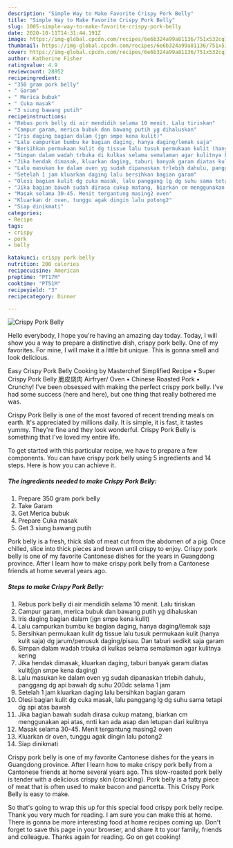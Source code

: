 ```yaml
---
description: "Simple Way to Make Favorite Crispy Pork Belly"
title: "Simple Way to Make Favorite Crispy Pork Belly"
slug: 1005-simple-way-to-make-favorite-crispy-pork-belly
date: 2020-10-11T14:31:44.191Z
image: https://img-global.cpcdn.com/recipes/6e6b324a99a81136/751x532cq70/crispy-pork-belly-foto-resep-utama.jpg
thumbnail: https://img-global.cpcdn.com/recipes/6e6b324a99a81136/751x532cq70/crispy-pork-belly-foto-resep-utama.jpg
cover: https://img-global.cpcdn.com/recipes/6e6b324a99a81136/751x532cq70/crispy-pork-belly-foto-resep-utama.jpg
author: Katherine Fisher
ratingvalue: 4.9
reviewcount: 28952
recipeingredient:
- "350 gram pork belly"
- " Garam"
- " Merica bubuk"
- " Cuka masak"
- "3 siung bawang putih"
recipeinstructions:
- "Rebus pork belly di air mendidih selama 10 menit. Lalu tiriskan"
- "Campur garam, merica bubuk dan bawang putih yg dihaluskan"
- "Iris daging bagian dalam (jgn smpe kena kulit)"
- "Lalu campurkan bumbu ke bagian daging, hanya daging/lemak saja"
- "Bersihkan permukaan kulit dg tissue lalu tusuk permukaan kulit (hanya kulit saja) dg jarum/penusuk daging/pisau. Dan taburi sedikit saja garam"
- "Simpan dalam wadah trbuka di kulkas selama semalaman agar kulitnya kering"
- "Jika hendak dimasak, kluarkan daging, taburi banyak garam diatas kulit(jgn smpe kena daging)"
- "Lalu masukan ke dalam oven yg sudah dipanaskan trlebih dahulu, panggang dg api bawah dg suhu 200dc selama 1 jam"
- "Setelah 1 jam kluarkan daging lalu bersihkan bagian garam"
- "Olesi bagian kulit dg cuka masak, lalu panggang lg dg suhu sama tetapi dg api atas bawah"
- "Jika bagian bawah sudah dirasa cukup matang, biarkan cm menggunakan api atas, nnti kan ada asap dan letupan dari kulitnya"
- "Masak selama 30-45. Menit tergantung masing2 oven"
- "Kluarkan dr oven, tunggu agak dingin lalu potong2"
- "Siap dinikmati"
categories:
- Recipe
tags:
- crispy
- pork
- belly

katakunci: crispy pork belly 
nutrition: 200 calories
recipecuisine: American
preptime: "PT17M"
cooktime: "PT51M"
recipeyield: "3"
recipecategory: Dinner

---
```



![Crispy Pork Belly](https://img-global.cpcdn.com/recipes/6e6b324a99a81136/751x532cq70/crispy-pork-belly-foto-resep-utama.jpg)

Hello everybody, I hope you're having an amazing day today. Today, I will show you a way to prepare a distinctive dish, crispy pork belly. One of my favorites. For mine, I will make it a little bit unique. This is gonna smell and look delicious.

Easy Crispy Pork Belly Cooking by Masterchef Simplified Recipe • Super Crispy Pork Belly 脆皮烧肉 Airfryer/ Oven • Chinese Roasted Pork • Crunchy! I&#39;ve been obsessed with making the perfect crispy pork belly. I&#39;ve had some success (here and here), but one thing that really bothered me was.

Crispy Pork Belly is one of the most favored of recent trending meals on earth. It's appreciated by millions daily. It is simple, it is fast, it tastes yummy. They're fine and they look wonderful. Crispy Pork Belly is something that I've loved my entire life.


To get started with this particular recipe, we have to prepare a few components. You can have crispy pork belly using 5 ingredients and 14 steps. Here is how you can achieve it.

<!--inarticleads1-->

##### The ingredients needed to make Crispy Pork Belly:

1. Prepare 350 gram pork belly
1. Take  Garam
1. Get  Merica bubuk
1. Prepare  Cuka masak
1. Get 3 siung bawang putih


Pork belly is a fresh, thick slab of meat cut from the abdomen of a pig. Once chilled, slice into thick pieces and brown until crispy to enjoy. Crispy pork belly is one of my favorite Cantonese dishes for the years in Guangdong province. After I learn how to make crispy pork belly from a Cantonese friends at home several years ago. 

<!--inarticleads2-->

##### Steps to make Crispy Pork Belly:

1. Rebus pork belly di air mendidih selama 10 menit. Lalu tiriskan
1. Campur garam, merica bubuk dan bawang putih yg dihaluskan
1. Iris daging bagian dalam (jgn smpe kena kulit)
1. Lalu campurkan bumbu ke bagian daging, hanya daging/lemak saja
1. Bersihkan permukaan kulit dg tissue lalu tusuk permukaan kulit (hanya kulit saja) dg jarum/penusuk daging/pisau. Dan taburi sedikit saja garam
1. Simpan dalam wadah trbuka di kulkas selama semalaman agar kulitnya kering
1. Jika hendak dimasak, kluarkan daging, taburi banyak garam diatas kulit(jgn smpe kena daging)
1. Lalu masukan ke dalam oven yg sudah dipanaskan trlebih dahulu, panggang dg api bawah dg suhu 200dc selama 1 jam
1. Setelah 1 jam kluarkan daging lalu bersihkan bagian garam
1. Olesi bagian kulit dg cuka masak, lalu panggang lg dg suhu sama tetapi dg api atas bawah
1. Jika bagian bawah sudah dirasa cukup matang, biarkan cm menggunakan api atas, nnti kan ada asap dan letupan dari kulitnya
1. Masak selama 30-45. Menit tergantung masing2 oven
1. Kluarkan dr oven, tunggu agak dingin lalu potong2
1. Siap dinikmati


Crispy pork belly is one of my favorite Cantonese dishes for the years in Guangdong province. After I learn how to make crispy pork belly from a Cantonese friends at home several years ago. This slow-roasted pork belly is tender with a delicious crispy skin (crackling). Pork belly is a fatty piece of meat that is often used to make bacon and pancetta. This Crispy Pork Belly is easy to make. 

So that's going to wrap this up for this special food crispy pork belly recipe. Thank you very much for reading. I am sure you can make this at home. There is gonna be more interesting food at home recipes coming up. Don't forget to save this page in your browser, and share it to your family, friends and colleague. Thanks again for reading. Go on get cooking!
